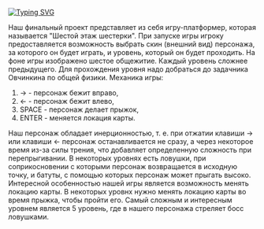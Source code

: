 [![Typing SVG](https://readme-typing-svg.demolab.com?font=Arial&size=35&pause=1000&random=false&width=435&lines=%D0%A8%D0%B5%D1%81%D1%82%D0%BE%D0%B9+%D1%8D%D1%82%D0%B0%D0%B6+%D1%88%D0%B5%D1%81%D1%82%D0%B5%D1%80%D0%BA%D0%B8;Sixth+floor+of+the+six)](https://git.io/typing-svg)

Наш финальный проект представляет из себя игру-платформер, которая называется "Шестой этаж шестерки". При запуске игры игроку предоставляется возможность выбрать скин (внешний вид) персонажа, за которого он будет играть, и уровень, который он будет проходить. На фоне игры изображено шестое общежитие. Каждый уровень сложнее предыдущего. Для прохождения уровня надо добраться до задачника Овчинкина по общей физики. Механика игры:
1. → - персонаж бежит вправо,
2. ← - персонаж бежит влево,
3. SPACE - персонаж делает прыжок,
4. ENTER - меняется локация карты.

Наш персонаж обладает инерционностью, т. е. при отжатии клавиши → или клавиши ← персонаж останавливается не сразу, а через некоторое время из-за силы трения, что добавляет определенную сложность при перепрыгивании. В некоторых уровнях есть ловушки, при соприкосновении с которыми персонаж возвращается в исходную точку, и батуты, с помощью которых персонаж может прыгать высоко. Интересной особенностью нашей игры является возможность менять локацию карты. В некоторых уровнх нужно менять локацию карты во время прыжка, чтобы пройти его. Самый сложным и интересным уровнем является 5 уровень, где в нашего персонажа стреляет босс ловушками.
